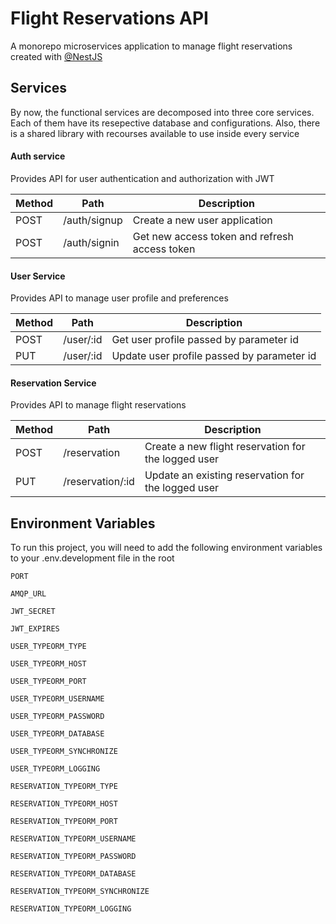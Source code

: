 # Flight Reservations API

A monorepo microservices application to manage flight reservations created
with [@NestJS](https://github.com/nestjs/nest)

## Services

By now, the functional services are decomposed into three core services. Each of them have its resepective database and
configurations. Also, there is a shared library with recourses available to use inside every service

#### Auth service

Provides API for user authentication and authorization with JWT

| Method | Path         | Description                                   |
|--------|--------------|-----------------------------------------------|
| POST   | /auth/signup | Create a new user application                 |
| POST   | /auth/signin | Get new access token and refresh access token |

#### User Service

Provides API to manage user profile and preferences

| Method | Path      | Description                                |
|--------|-----------|--------------------------------------------|
| POST   | /user/:id | Get user profile passed by parameter id    |
| PUT    | /user/:id | Update user profile passed by parameter id |

#### Reservation Service

Provides API to manage flight reservations

| Method | Path             | Description                                         |
|--------|------------------|-----------------------------------------------------|
| POST   | /reservation     | Create a new flight reservation for the logged user |
| PUT    | /reservation/:id | Update an existing reservation for the logged user  |

## Environment Variables

To run this project, you will need to add the following environment variables to your .env.development file in the root

`PORT`

`AMQP_URL`

`JWT_SECRET`

`JWT_EXPIRES`

`USER_TYPEORM_TYPE`

`USER_TYPEORM_HOST`

`USER_TYPEORM_PORT`

`USER_TYPEORM_USERNAME`

`USER_TYPEORM_PASSWORD`

`USER_TYPEORM_DATABASE`

`USER_TYPEORM_SYNCHRONIZE`

`USER_TYPEORM_LOGGING`

`RESERVATION_TYPEORM_TYPE`

`RESERVATION_TYPEORM_HOST`

`RESERVATION_TYPEORM_PORT`

`RESERVATION_TYPEORM_USERNAME`

`RESERVATION_TYPEORM_PASSWORD`

`RESERVATION_TYPEORM_DATABASE`

`RESERVATION_TYPEORM_SYNCHRONIZE`

`RESERVATION_TYPEORM_LOGGING`